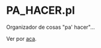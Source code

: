 # PA_HACER.pl

Organizador de cosas "pa' hacer"...

Ver por [aca](httpxs://marxbro.github.io/PA_HACER/).
